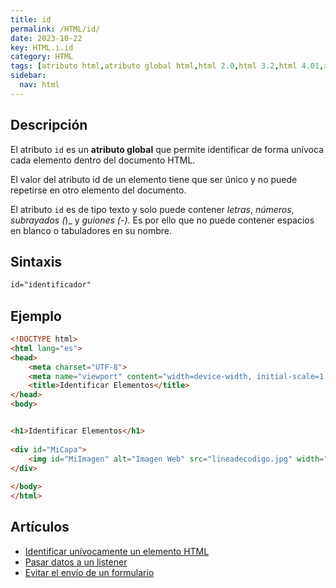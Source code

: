 ```yaml
---
title: id
permalink: /HTML/id/
date: 2023-10-22
key: HTML.i.id
category: HTML
tags: [atributo html,atributo global html,html 2.0,html 3.2,html 4.01,xhtml 1.0,xhtml 1.1,html 5,html 5.1,html 5.2]
sidebar:
  nav: html
---
```


## **Descripción**


El atributo `id` es un **atributo global** que permite identificar de forma unívoca cada elemento dentro del documento HTML.


El valor del atributo id de un elemento tiene que ser único y no puede repetirse en otro elemento del documento. 


El atributo `id` es de tipo texto y solo puede contener _letras_, _números_, _subrayados (_)_ y _guiones (-)_. Es por ello que no puede contener espacios en blanco o tabuladores en su nombre.


## **Sintaxis**


```html
id="identificador"
```


## **Ejemplo**


```html
<!DOCTYPE html>
<html lang="es">
<head>
    <meta charset="UTF-8">
    <meta name="viewport" content="width=device-width, initial-scale=1.0">
    <title>Identificar Elementos</title>
</head>
<body>


<h1>Identificar Elementos</h1>
        
<div id="MiCapa">
    <img id="MiImagen" alt="Imagen Web" src="lineadecodigo.jpg" width="100" height="200"/>
</div>
    
</body>
</html>
```


## Artículos

- [Identificar unívocamente un elemento HTML](https://lineadecodigo.com/html/identificar-univocamente-un-elemento-html/)
- [Pasar datos a un listener](https://lineadecodigo.com/dom/pasar-datos-a-un-listener/)
- [Evitar el envío de un formulario](https://lineadecodigo.com/dom/evitar-el-envio-de-un-formulario/)
